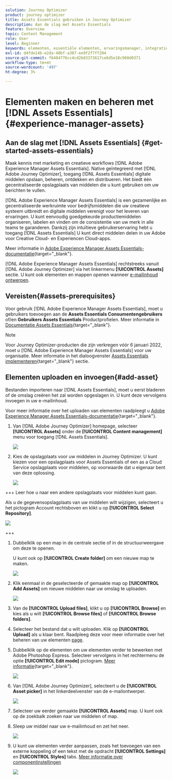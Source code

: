 ```yaml
---
solution: Journey Optimizer
product: journey optimizer
title: Assets Essentials gebruiken in Journey Optimizer
description: Aan de slag met Assets Essentials
feature: Overview
topic: Content Management
role: User
level: Beginner
keywords: elementen, essentiële elementen, ervaringsmanager, integratie
exl-id: d4fde14b-e2da-40bf-a387-ee9f2f7ff204
source-git-commit: f6404776cc4cd2b83373617ce6d5e18c960d0371
workflow-type: tm+mt
source-wordcount: '497'
ht-degree: 3%

---
```


# Elementen maken en beheren met [!DNL Assets Essentials]{#experience-manager-assets}

## Aan de slag met [!DNL Assets Essentials] {#get-started-assets-essentials}

Maak kennis met marketing en creatieve workflows [!DNL Adobe Experience Manager Assets Essentials]. Native geïntegreerd met [!DNL Adobe Journey Optimizer], toegang [!DNL Assets Essentials] digitale middelen opslaan, beheren, ontdekken en distribueren. Het biedt één gecentraliseerde opslagplaats van middelen die u kunt gebruiken om uw berichten te vullen.

[!DNL Adobe Experience Manager Assets Essentials] is een gezamenlijke en gecentraliseerde werkruimte voor bedrijfsmiddelen die uw creatieve systeem uitbreidt en digitale middelen verenigt voor het leveren van ervaringen. U kunt eenvoudig goedgekeurde productiemiddelen organiseren, labelen en vinden om de consistentie van uw merk in alle teams te garanderen. Dankzij zijn intuïtieve gebruikerservaring hebt u toegang [!DNL Assets Essentials] U kunt direct middelen delen in uw Adobe voor Creative Cloud- en Experiencen Cloud-apps.

Meer informatie in [Adobe Experience Manager Assets Essentials-documentatie](https://experienceleague.adobe.com/docs/experience-manager-assets-essentials/help/introduction.html){target="_blank"}.

[!DNL Adobe Experience Manager Assets Essentials] rechtstreeks vanuit [!DNL Adobe Journey Optimizer] via het linkermenu **[!UICONTROL Assets]** sectie. U kunt ook elementen en mappen openen wanneer [e-mailinhoud ontwerpen](../email/get-started-email-design.md).

## Vereisten{#assets-prerequisites}

Voor gebruik [!DNL Adobe Experience Manager Assets Essentials], moet u gebruikers toevoegen aan de **Assets Essentials Consumentengebruikers** of/en **Gebruikers Assets Essentials** Productprofielen. Meer informatie in [Documentatie Assets Essentials](https://experienceleague.adobe.com/docs/experience-manager-assets-essentials/help/deploy-administer.html){target="_blank"}.

>[!NOTE]
>Voor Journey Optimizer-producten die zijn verkregen vóór 6 januari 2022, moet u [!DNL Adobe Experience Manager Assets Essentials] voor uw organisatie. Meer informatie in het dialoogvenster [Assets Essentials implementeren](https://experienceleague.adobe.com/docs/experience-manager-assets-essentials/help/deploy-administer.html){target="_blank"} sectie.

## Elementen uploaden en invoegen{#add-asset}

Bestanden importeren naar [!DNL Assets Essentials], moet u eerst bladeren of de omslag creëren het zal worden opgeslagen in. U kunt deze vervolgens invoegen in uw e-mailinhoud.

Voor meer informatie over het uploaden van elementen raadpleegt u [Adobe Experience Manager Assets Essentials-documentatie](https://experienceleague.adobe.com/docs/experience-manager-assets-essentials/help/add-delete.html){target="_blank"}.

1. Van [!DNL Adobe Journey Optimizer] homepage, selecteer **[!UICONTROL Assets]** onder de **[!UICONTROL Content management]** menu voor toegang [!DNL Assets Essentials].

   ![](assets/media_library_1.png)

1. Kies de opslagplaats voor uw middelen in Journey Optimizer. U kunt kiezen voor een opslagplaats voor Assets Essentials of een as a Cloud Service opslagplaats voor middelen, op voorwaarde dat u eigenaar bent van deze oplossing.

   ![](assets/media_library_4.png)

+++ Leer hoe u naar een andere opslagplaats voor middelen kunt gaan.

   Als u de gegevensopslagplaats van uw middelen wilt wijzigen, selecteert u het pictogram Account rechtsboven en klikt u op **[!UICONTROL Select Repository]**.

   ![](assets/media_library_3.png)

+++

1. Dubbelklik op een map in de centrale sectie of in de structuurweergave om deze te openen.

   U kunt ook op **[!UICONTROL Create folder]** om een nieuwe map te maken.

   ![](assets/media_library_8.png)

1. Klik eenmaal in de geselecteerde of gemaakte map op **[!UICONTROL Add Assets]** om nieuwe middelen naar uw omslag te uploaden.

   ![](assets/media_library_2.png)

1. Van de **[!UICONTROL Upload files]**, klikt u op **[!UICONTROL Browse]** en kies als u wilt **[!UICONTROL Browse files]** of **[!UICONTROL Browse folders]**.

1. Selecteer het bestand dat u wilt uploaden. Klik op **[!UICONTROL Upload]** als u klaar bent. Raadpleeg deze voor meer informatie over het beheren van uw elementen [page](https://experienceleague.adobe.com/docs/experience-manager-assets-essentials/help/manage-organize.html).

1. Dubbelklik op de elementen om uw elementen verder te bewerken met Adobe Photoshop Express. Selecteer vervolgens in het rechtermenu de optie **[!UICONTROL Edit mode]** pictogram. [Meer informatie](https://experienceleague.adobe.com/docs/experience-manager-assets-essentials/help/edit-images.html){target="_blank"}.

   ![](assets/media_library_12.png)

1. Van [!DNL Adobe Journey Optimizer], selecteert u de **[!UICONTROL Asset picker]** in het linkerdeelvenster van de e-mailontwerper.

   ![](assets/media_library_5.png)

1. Selecteer uw eerder gemaakte **[!UICONTROL Assets]** map. U kunt ook op de zoekbalk zoeken naar uw middelen of map.

1. Sleep uw middel naar uw e-mailinhoud en zet het neer.

   ![](assets/media_library_6.png)

1. U kunt uw elementen verder aanpassen, zoals het toevoegen van een externe koppeling of een tekst met de opdracht **[!UICONTROL Settings]** en **[!UICONTROL Styles]** tabs. [Meer informatie over componentinstellingen](../email/content-components.md)

   ![](assets/media_library_13.png)

   <!--
    After adding your asset to your email, use the **[!UICONTROL Find similar Stock photos]** option to locate Stock photos that match the content, color, and composition of your image. [Learn more about Adobe Stock](stock.md).

    Note that this option is available for licensed/unlicensed Stock images and images from your Assets folder. 

    ![](assets/media_library_14.png)
    -->